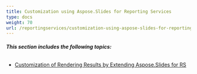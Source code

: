```yaml
---
title: Customization using Aspose.Slides for Reporting Services
type: docs
weight: 70
url: /reportingservices/customization-using-aspose-slides-for-reporting-services/
---
```


###### **This section includes the following topics:** 
- [Customization of Rendering Results by Extending Aspose.Slides for RS](/slides/reportingservices/customization-of-rendering-results-by-extending-aspose-slides-for-rs-html/)
